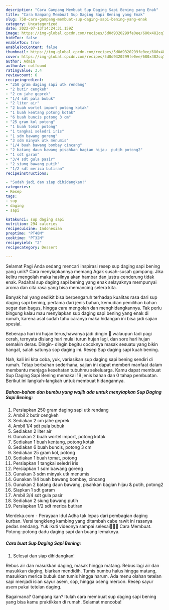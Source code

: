 ```yaml
---
description: "Cara Gampang Membuat Sup Daging Sapi Bening yang Enak"
title: "Cara Gampang Membuat Sup Daging Sapi Bening yang Enak"
slug: 758-cara-gampang-membuat-sup-daging-sapi-bening-yang-enak
category: Uncategorized
date: 2022-07-13T14:24:31.159Z
image: https://img-global.cpcdn.com/recipes/5d0d9320299fe0ee/680x482cq70/sup-daging-sapi-bening-foto-resep-utama.jpg
hideToc: false
enableToc: true
enableTocContent: false
thumbnail: https://img-global.cpcdn.com/recipes/5d0d9320299fe0ee/680x482cq70/sup-daging-sapi-bening-foto-resep-utama.jpg
cover: https://img-global.cpcdn.com/recipes/5d0d9320299fe0ee/680x482cq70/sup-daging-sapi-bening-foto-resep-utama.jpg
author: Admin
authorAv: notfound
ratingvalue: 3.4
reviewcount: 6
recipeingredient:
- "250 gram daging sapi utk rendang"
- "2 butir cengkeh"
- "2 cm jahe geprek"
- "1/4 sdt pala bubuk"
- "2 liter air"
- "2 buah wortel import potong kotak"
- "1 buah kentang potong kotak"
- "6 buah buncis potong 3 cm"
- "25 gram kol potong"
- "1 buah tomat potong"
- "1 tangkai seledri iris"
- "1 sdm bawang goreng"
- "3 sdm minyak utk menumis"
- "1/4 buah bawang bombay cincang"
- "2 batang daun bawang pisahkan bagian hijau  putih potong2"
- "1 sdt garam"
- "3/4 sdt gula pasir"
- "2 siung bawang putih"
- "1/2 sdt merica butiran"
recipeinstructions:

- "Sudah jadi dan siap dihidangkan!"
categories:
- Resep
tags:
- sup
- daging
- sapi

katakunci: sup daging sapi 
nutrition: 294 calories
recipecuisine: Indonesian
preptime: "PT40M"
cooktime: "PT32M"
recipeyield: "2"
recipecategory: Dessert

---
```



Selamat Pagi Anda sedang mencari inspirasi resep sup daging sapi bening yang unik? Cara menyiapkannya memang Agak susah-susah gampang. Jika keliru mengolah maka hasilnya akan hambar dan justru cenderung tidak enak. Padahal sup daging sapi bening yang enak selayaknya mempunyai aroma dan cita rasa yang bisa memancing selera kita.


Banyak hal yang sedikit bisa berpengaruh terhadap kualitas rasa dari sup daging sapi bening, pertama dari jenis bahan, kemudian pemilihan bahan segar dan bagus, hingga cara mengolah dan menghidangkannya. Tak perlu bingung kalau mau menyiapkan sup daging sapi bening yang enak di rumah, karena asal sudah tahu caranya maka hidangan ini bisa jadi sajian spesial.

Beberapa hari ini hujan terus,hawanya jadi dingin 🍃 walaupun tadi pagi cerah, ternyata disiang hari mulai turun hujan lagi, dan sore hari hujan semakin deras. Dingin- dingin begitu cocoknya masak sesuatu yang bikin hangat, salah satunya sop daging ini. Resep Sup daging sapi kuah bening.


Nah, kali ini kita coba, yuk, variasikan sup daging sapi bening sendiri di rumah. Tetap berbahan sederhana, sajian ini dapat memberi manfaat dalam membantu menjaga kesehatan tubuhmu sekeluarga. Kamu dapat membuat Sup Daging Sapi Bening memakai 19 jenis bahan dan 0 tahap pembuatan. Berikut ini langkah-langkah untuk membuat hidangannya.

<!--inarticleads1-->

##### Bahan-bahan dan bumbu yang wajib ada untuk menyiapkan Sup Daging Sapi Bening:

1. Persiapkan 250 gram daging sapi utk rendang
1. Ambil 2 butir cengkeh
1. Sediakan 2 cm jahe geprek
1. Ambil 1/4 sdt pala bubuk
1. Sediakan 2 liter air
1. Gunakan 2 buah wortel import, potong kotak
1. Sediakan 1 buah kentang, potong kotak
1. Sediakan 6 buah buncis, potong 3 cm
1. Sediakan 25 gram kol, potong
1. Sediakan 1 buah tomat, potong
1. Persiapkan 1 tangkai seledri iris
1. Persiapkan 1 sdm bawang goreng
1. Gunakan 3 sdm minyak utk menumis
1. Gunakan 1/4 buah bawang bombay, cincang
1. Gunakan 2 batang daun bawang, pisahkan bagian hijau &amp; putih, potong2
1. Siapkan 1 sdt garam
1. Ambil 3/4 sdt gula pasir
1. Sediakan 2 siung bawang putih
1. Persiapkan 1/2 sdt merica butiran


Merdeka.com - Perayaan Idul Adha tak lepas dari pembagian daging kurban. Versi tengkleng kambing yang ditambah cabe rawit ini rasanya pedas nendang. Yuk ikuti videonya sampai selesai🙏🙏🙏 Cara Membuat. Potong-potong dadu daging sapi dan buang lemaknya. 

<!--inarticleads2-->

##### Cara buat Sup Daging Sapi Bening:


1. Selesai dan siap dihidangkan!

Rebus air dan masukkan daging, masak hingga matang. Rebus lagi air dan masukkan daging, biarkan mendidih. Tumis bumbu halus hingga matang, masukkan merica bubuk dan tumis hingga harum. Ada menu olahan tetelan sapi menjadi isian sayur asem, sop, hingga oseng mercon. Resep sayur asem pakai tetelan daging. 

Bagaimana? Gampang kan? Itulah cara membuat sup daging sapi bening yang bisa kamu praktikkan di rumah. Selamat mencoba!
